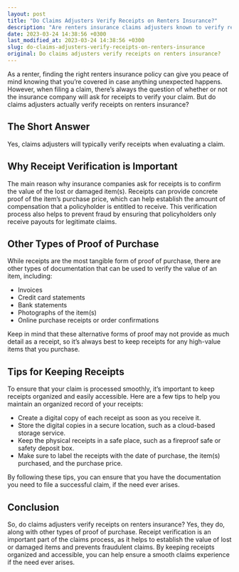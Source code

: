 ```yaml
---
layout: post
title: "Do Claims Adjusters Verify Receipts on Renters Insurance?"
description: "Are renters insurance claims adjusters known to verify receipts, and why is it important for policyholders? Learn more about this process and how it impacts your claims experience."
date: 2023-03-24 14:38:56 +0300
last_modified_at: 2023-03-24 14:38:56 +0300
slug: do-claims-adjusters-verify-receipts-on-renters-insurance
original: Do claims adjusters verify receipts on renters insurance?
---
```

As a renter, finding the right renters insurance policy can give you peace of mind knowing that you’re covered in case anything unexpected happens. However, when filing a claim, there’s always the question of whether or not the insurance company will ask for receipts to verify your claim. But do claims adjusters actually verify receipts on renters insurance? 

## The Short Answer

Yes, claims adjusters will typically verify receipts when evaluating a claim. 

## Why Receipt Verification is Important

The main reason why insurance companies ask for receipts is to confirm the value of the lost or damaged item(s). Receipts can provide concrete proof of the item’s purchase price, which can help establish the amount of compensation that a policyholder is entitled to receive. This verification process also helps to prevent fraud by ensuring that policyholders only receive payouts for legitimate claims. 

## Other Types of Proof of Purchase

While receipts are the most tangible form of proof of purchase, there are other types of documentation that can be used to verify the value of an item, including:

- Invoices
- Credit card statements
- Bank statements
- Photographs of the item(s)
- Online purchase receipts or order confirmations

Keep in mind that these alternative forms of proof may not provide as much detail as a receipt, so it’s always best to keep receipts for any high-value items that you purchase. 

## Tips for Keeping Receipts

To ensure that your claim is processed smoothly, it’s important to keep receipts organized and easily accessible. Here are a few tips to help you maintain an organized record of your receipts:

- Create a digital copy of each receipt as soon as you receive it.
- Store the digital copies in a secure location, such as a cloud-based storage service.
- Keep the physical receipts in a safe place, such as a fireproof safe or safety deposit box.
- Make sure to label the receipts with the date of purchase, the item(s) purchased, and the purchase price.

By following these tips, you can ensure that you have the documentation you need to file a successful claim, if the need ever arises.

## Conclusion

So, do claims adjusters verify receipts on renters insurance? Yes, they do, along with other types of proof of purchase. Receipt verification is an important part of the claims process, as it helps to establish the value of lost or damaged items and prevents fraudulent claims. By keeping receipts organized and accessible, you can help ensure a smooth claims experience if the need ever arises.